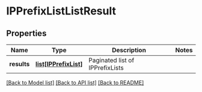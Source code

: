 # IPPrefixListListResult

## Properties
Name | Type | Description | Notes
------------ | ------------- | ------------- | -------------
**results** | [**list[IPPrefixList]**](IPPrefixList.md) | Paginated list of IPPrefixLists | 

[[Back to Model list]](../README.md#documentation-for-models) [[Back to API list]](../README.md#documentation-for-api-endpoints) [[Back to README]](../README.md)

